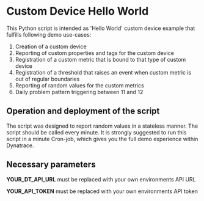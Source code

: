 # Custom Device Hello World

This Python script is intended as 'Hello World' custom device example that fulfills following demo use-cases:

1. Creation of a custom device
2. Reporting of custom properties and tags for the custom device
3. Registration of a custom metric that is bound to that type of custom device
4. Registration of a threshold that raises an event when custom metric is out of regular boundaries
5. Reporting of random values for the custom metrics
6. Daily problem pattern triggering between 11 and 12 

## Operation and deployment of the script

The script was designed to report random values in a stateless manner. The script should be called every minute. 
It is strongly suggested to run this script in a minute Cron-job, which gives you the full demo experience within Dynatrace.

## Necessary parameters

**YOUR_DT_API_URL** must be replaced with your own environments API URL

**YOUR_API_TOKEN** must be replaced with your own environments API token
